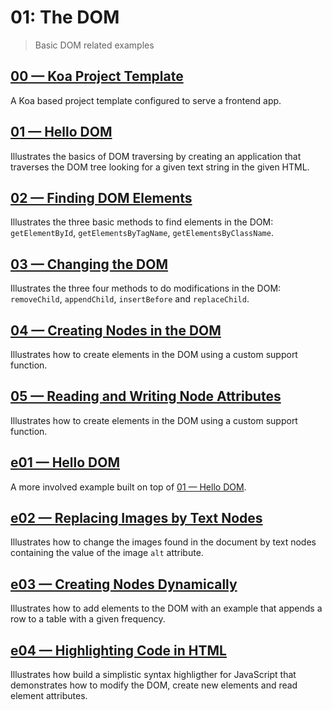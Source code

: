 # 01: The DOM
> Basic DOM related examples

## [00 &mdash; Koa Project Template](./00-prj-template-koa/)
A Koa based project template configured to serve a frontend app.

## [01 &mdash; Hello DOM](./01-hello-dom/)
Illustrates the basics of DOM traversing by creating an application that traverses the DOM tree looking for a given text string in the given HTML.

## [02 &mdash; Finding DOM Elements](./02-finding-dom-elements/)
Illustrates the three basic methods to find elements in the DOM: `getElementById`, `getElementsByTagName`, `getElementsByClassName`.

## [03 &mdash; Changing the DOM](./03-chaning-the-dom/)
Illustrates the three four methods to do modifications in the DOM: `removeChild`, `appendChild`, `insertBefore` and `replaceChild`.

## [04 &mdash; Creating Nodes in the DOM](./04-creating-nodes-in-the-dom/)
Illustrates how to create elements in the DOM using a custom support function.

## [05 &mdash; Reading and Writing Node Attributes](./05-reading-and-writing-node-attribs/)
Illustrates how to create elements in the DOM using a custom support function.

## [e01 &mdash; Hello DOM](./e01-hello-dom/)
A more involved example built on top of [01 &mdash; Hello DOM](./01-hello-dom/).

## [e02 &mdash; Replacing Images by Text Nodes](./e02-replacing-imgs-by-text-nodes/)
Illustrates how to change the images found in the document by text nodes containing the value of the image `alt` attribute.

## [e03 &mdash; Creating Nodes Dynamically](./e03-adding-elements-by-time/)
Illustrates how to add elements to the DOM with an example that appends a row to a table with a given frequency.

## [e04 &mdash; Highlighting Code in HTML](./e04-highlighting-code-in-html/)
Illustrates how build a simplistic syntax highligther for JavaScript that demonstrates how to modify the DOM, create new elements and read element attributes.